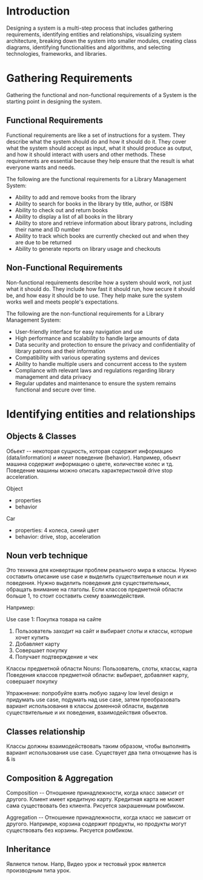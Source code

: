 # Introduction

Designing a system is a multi-step process that includes gathering requirements,
identifying entities and relationships, visualizing system architecture,
breaking down the system into smaller modules, creating class diagrams,
identifying functionalities and algorithms, and selecting technologies,
frameworks, and libraries.

# Gathering Requirements

Gathering the functional and non-functional requirements of a System is the
starting point in designing the system.

## Functional Requirements

Functional requirements are like a set of instructions for a system. They
describe what the system should do and how it should do it. They cover what the
system should accept as input, what it should produce as output, and how it
should interact with users and other methods. These requirements are essential
because they help ensure that the result is what everyone wants and needs.

The following are the functional requirements for a Library Management System:

- Ability to add and remove books from the library
- Ability to search for books in the library by title, author, or ISBN
- Ability to check out and return books
- Ability to display a list of all books in the library
- Ability to store and retrieve information about library patrons, including
  their name and ID number
- Ability to track which books are currently checked out and when they are due
  to be returned
- Ability to generate reports on library usage and checkouts

## Non-Functional Requirements

Non-functional requirements describe how a system should work, not just what it
should do. They include how fast it should run, how secure it should be, and how
easy it should be to use. They help make sure the system works well and meets
people's expectations.

The following are the non-functional requirements for a Library Management
System:

- User-friendly interface for easy navigation and use
- High performance and scalability to handle large amounts of data
- Data security and protection to ensure the privacy and confidentiality of
  library patrons and their information
- Compatibility with various operating systems and devices
- Ability to handle multiple users and concurrent access to the system
- Compliance with relevant laws and regulations regarding library management and
  data privacy
- Regular updates and maintenance to ensure the system remains functional and
  secure over time.

# Identifying entities and relationships

## Objects & Classes

Обьект -- некоторая сущность, которая содержит информацию (data/information) и
имеет поведение (behavior). Например, обьект машина содержит информацию о цвете,
количестве колес и тд. Поведение машины можно описать характеристикой drive stop
acceleration.

Object

- properties
- behavior

Car

- properties: 4 колеса, синий цвет
- behavior: drive, stop, acceleration

## Noun verb technique

Это техника для конвертации проблем реального мира в классы. Нужно составить
описание use case и выделить существительные noun и их поведения. Нужно выделить
поведения для существительных, обращать внимание на глаголы. Если классов
предметной области больше 1, то стоит составить схему взаимодействия.

Например:

Use case 1: Покупка товара на сайте

1. Пользователь заходит на сайт и выбирает слоты и классы, которые хочет купить
2. Добавляет карту
3. Совершает покупку
4. Получает подтверждение и чек

Классы предметной области Nouns: Пользователь, слоты, классы, карта Поведения
классов предметной области: выбирает, добавляет карту, совершает покупку

Упражнение: попробуйте взять любую задачу low level design и придумать use case,
подумать над use case, затем преобразовать вариант использования в классы
доменной области, выделив существительные и их поведения, взаимодействия
обьектов.

## Classes relationship

Классы должны взаимодействовать таким образом, чтобы выполнять вариант
использования use case. Существует два типа отнощение has is & is

## Composition & Aggregation

Composition -- Отношение принадлежности, когда класс зависит от другого. Клиент
имеет кредитную карту. Кредитная карта не может сама существовать без клиента.
Рисуется закрашенным ромбиком.

Aggregation -- Отношение принадлежности, когда класс не зависит от другого.
Напримре, корзина содержит продукты, но продукты могут существовать без корзины.
Рисуется ромбиком.

## Inheritance

Является типом. Напр, Видео урок и тестовый урок является производным типа урок.
